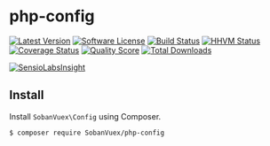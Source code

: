 php-config
==========

[![Latest Version](https://img.shields.io/github/release/SobanVuex/php-config.svg?style=flat-square)](https://github.com/SobanVuex/php-config/releases)
[![Software License](https://img.shields.io/badge/license-MIT-brightgreen.svg?style=flat-square)](LICENSE.md)
[![Build Status](https://img.shields.io/travis/SobanVuex/php-config/master.svg?style=flat-square)](https://travis-ci.org/SobanVuex/php-config)
[![HHVM Status](https://img.shields.io/hhvm/SobanVuex/php-config.svg?style=flat-square)](http://hhvm.h4cc.de/package/SobanVuex/php-config)
[![Coverage Status](https://img.shields.io/scrutinizer/coverage/g/SobanVuex/php-config.svg?style=flat-square)](https://scrutinizer-ci.com/g/SobanVuex/php-config/code-structure)
[![Quality Score](https://img.shields.io/scrutinizer/g/SobanVuex/php-config.svg?style=flat-square)](https://scrutinizer-ci.com/g/SobanVuex/php-config)
[![Total Downloads](https://img.shields.io/packagist/dt/SobanVuex/php-config.svg?style=flat-square)](https://packagist.org/packages/SobanVuex/php-config)

[![SensioLabsInsight](https://insight.sensiolabs.com/projects/dd445059-f49e-49b9-a472-12959683c41d/big.png)](https://insight.sensiolabs.com/projects/dd445059-f49e-49b9-a472-12959683c41d)

Install
-------

Install `SobanVuex\Config` using Composer.

```
$ composer require SobanVuex/php-config
```
